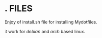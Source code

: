 # . FILES
Enjoy of install.sh file for installing Mydotfiles.

it work for _debian_ and _arch_ based linux.
